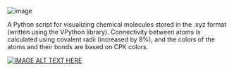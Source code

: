 ![image](https://github.com/user-attachments/assets/b2347e49-3f74-40da-8d71-e0c90311dbf8)

A Python script for visualizing chemical molecules stored in the .xyz format (written using the VPython library).
Connectivity between atoms is calculated using covalent radii (increased by 8%), and the colors of the atoms and their bonds are based on CPK colors.

[![IMAGE ALT TEXT HERE](https://github.com/user-attachments/assets/9a040c69-1b09-4eec-bbb5-d38f11e67423)](https://www.youtube.com/watch?v=XZxSBD7rIm0)
